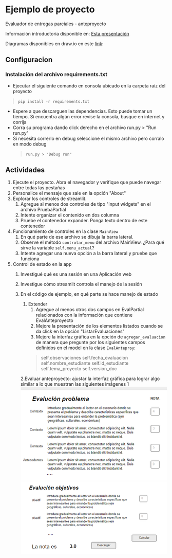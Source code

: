# Ejemplo de proyecto

Evaluador de entregas parciales - anteproyecto

Información introductoria disponible en: [Esta presentación](https://docs.google.com/presentation/d/1YZ56m2BQTawpqtSPkPywT94yGARn5N7J/edit?usp=sharing&ouid=112367552149011376006&rtpof=true&sd=true)

Diagramas disponibles en draw.io en este [link](https://drive.google.com/file/d/15jLY0d9PIlFykmX-SicIs_8e5i72VUsF/view?usp=sharing): 
## Configuracion

### Instalación del archivo requirements.txt

* Ejecutar el siguiente comando en consola ubicado en la carpeta raiz del proyecto

> ``pip install -r requirements.txt``

* Espere a que descarguen las dependencias. Esto puede tomar un tiempo. Si encuentra algún error revise la consola,
  busque en internet y corrija
* Corra su programa dando click derecho en el archivo run.py > "Run run.py"
* Si necesita correrlo en debug seleccione el mismo archivo pero corralo en modo debug
  > ``run.py > "Debug run"``

## Actividades

1. Ejecute el proyecto. Abra el navegador y verifique que puede navegar entre todas las pestañas
2. Personalice el mensaje que sale en la opción "About"
3. Explorar los controles de streamlit.
    1. Agregue al menos dos controles de tipo "input widgets" en el archivo PruebaPartial
    2. Intente organizar el contenido en dos columna
    3. Pruebe el contenedor expander. Ponga texto dentro de este contenedor
4. Funcionamiento de controles en la clase `MainView`
    1. En qué parte de ese archivo se dibuja la barra lateral.
    2. Observe el método `controlar_menu` del archivo MainView. ¿Para qué sirve la variable `self.menu_actual`?
    3. Intente agregar una nueva opción a la barra lateral y pruebe que funciona
5. Control de estado en la app
    1. Investigué qué es una sesión en una Aplicación web
    2. Investigue cómo streamlit controla el manejo de la sesión
    3. En el código de ejemplo, en qué parte se hace manejo de estado
       1. Extender
          1. Agregue al menos otros dos campos en EvalPartial relacionados con la información que contiene EvalAnteproyecto
          2. Mejore la presentación de los elementos listados cuando se da click en la opción "ListarEvaluaciones"
          3. Mejore la interfaz gráfica en la opción de ``agregar_evaluacion`` de manera que pregunte por los siguientes campos  
          definidos en el model en la clase ``EvalAnteproy``: 
            >self.observaciones 
             self.fecha_evaluacion 
             self.nombre_estudiante 
             self.id_estudiante 
             self.tema_proyecto 
             self.version_doc
       
       2.Evaluar anteproyecto: ajustar la interfaz gráfica para lograr algo similar
        a lo que muestran las siguientes imágenes 1
           ![img.png](img.png)
           ![img_1.png](img_1.png)